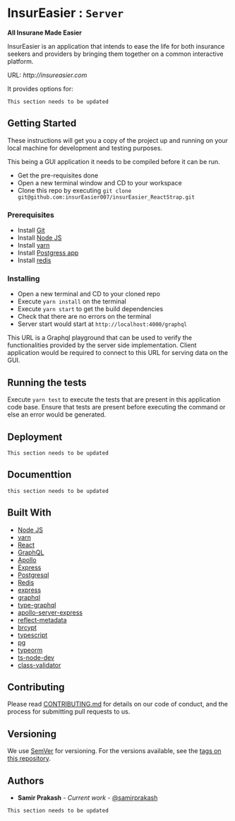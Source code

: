 # InsurEasier : `Server`

**All Insurane Made Easier**

InsurEasier is an application that intends to ease the life for both insurance seekers and providers by bringing them together on a common interactive platform.

URL: _http://insureasier.com_

It provides options for:

`This section needs to be updated`

## Getting Started

These instructions will get you a copy of the project up and running on your local machine for development and testing purposes.

This being a GUI application it needs to be compiled before it can be run.

- Get the pre-requisites done
- Open a new terminal window and CD to your workspace
- Clone this repo by executing `git clone git@github.com:insurEasier007/insurEasier_ReactStrap.git`

### Prerequisites

- Install [Git](https://git-scm.com/book/en/v2/Getting-Started-Installing-Git)
- Install [Node JS](https://nodejs.org/en/)
- Install [yarn](https://yarnpkg.com/en/)
- Install [Postgress app](https://postgresapp.com/)
- Install [redis](https://redis.io/download)

### Installing

- Open a new terminal and CD to your cloned repo
- Execute `yarn install` on the terminal
- Execute `yarn start` to get the build dependencies
- Check that there are no errors on the terminal
- Server start would start at `http://localhost:4000/graphql`

This URL is a Graphql playground that can be used to verify the functionalities provided by the server side implementation. Client application would be required to connect to this URL for serving data on the GUI.

## Running the tests

Execute `yarn test` to execute the tests that are present in this application code base. Ensure that tests are present before executing the command or else an error would be generated.

## Deployment

`This section needs to be updated`

## Documenttion

`this section needs to be updated`

## Built With

- [Node JS](https://nodejs.org/en/)
- [yarn](https://yarnpkg.com/en/)
- [React](https://reactjs.org/)
- [GraphQL](https://graphql.org/)
- [Apollo](https://www.apollographql.com/)
- [Express](https://expressjs.com/)
- [Postgresql](https://www.postgresql.org/)
- [Redis](https://https://redis.io/)
- [express](https://www.npmjs.com/package/express)
- [graphql](https://www.npmjs.com/package/graphql)
- [type-graphql](https://www.npmjs.com/package/type-graphql)
- [apollo-server-express](https://www.npmjs.com/package/apollo-server-express)
- [reflect-metadata](https://www.npmjs.com/package/reflect-metadata)
- [brcypt](https://www.npmjs.com/package/bcrypt)
- [typescript](https://www.npmjs.com/package/typescript)
- [pg](https://www.npmjs.com/package/pg)
- [typeorm](https://www.npmjs.com/package/typeorm)
- [ts-node-dev](https://www.npmjs.com/package/ts-node-dev)
- [class-validator](https://www.npmjs.com/package/class-validator)

## Contributing

Please read [CONTRIBUTING.md](./CONTRIBUTING.md) for details on our code of conduct, and the process for submitting pull requests to us.

## Versioning

We use [SemVer](http://semver.org/) for versioning. For the versions available, see the [tags on this repository](https://github.com/insurEasier007/insurEasier_ReactStrap/tags).

## Authors

- **Samir Prakash** - _Current work_ - [@samirprakash](https://github.com/samirprakash)

`This section needs to be updated`

